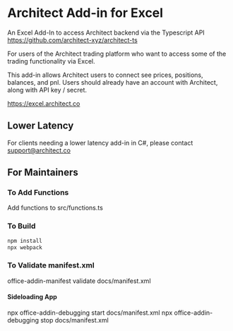 # Architect Add-in for Excel
An Excel Add-In to access Architect backend via the Typescript API
https://github.com/architect-xyz/architect-ts

For users of the Architect trading platform who want to access some of the trading functionality via Excel.

This add-in allows Architect users to connect see prices, positions, balances, and pnl.
Users should already have an account with Architect, along with API key / secret.

https://excel.architect.co


## Lower Latency
For clients needing a lower latency add-in in C#, please contact support@architect.co

## For Maintainers


### To Add Functions
Add functions to src/functions.ts

### To Build
```bash
npm install
npx webpack
```

### To Validate manifest.xml

office-addin-manifest validate docs/manifest.xml


#### Sideloading App
npx office-addin-debugging start docs/manifest.xml
npx office-addin-debugging stop docs/manifest.xml
